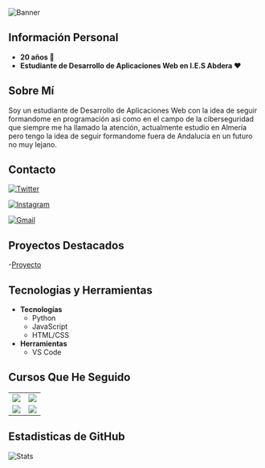 ![Banner](https://i.imgur.com/GDqFlfV.png)
## Información Personal
- **20 años :rocket:** 
- **Estudiante de Desarrollo de Aplicaciones Web en I.E.S Abdera :heart:**

## Sobre Mí
Soy un estudiante de Desarrollo de Aplicaciones Web con la idea de seguir formandome en programación asi como en el campo de la ciberseguridad que siempre me ha llamado la atención, actualmente estudio en Almería pero tengo la idea de seguir formandome fuera de Andalucía en un futuro no muy lejano.

## Contacto
[![Twitter](https://img.shields.io/badge/Twitter-@ismael_GRMY-1DA1F2?style=for-the-badge&logo=twitter&logoColor=white&labelColor=101010)](https://twitter.com/ismael_GRMY)
  
[![Instagram](https://img.shields.io/badge/Instagram-@ismael_bnk-E4405F?style=for-the-badge&logo=instagram&logoColor=white&labelColor=101010)](https://instagram.com/ismael_bnk)

[![Gmail](https://img.shields.io/badge/Gmail-ismaelarchi@gmail.com-E4405F?style=for-the-badge&logo=gmail&logoColor=white&labelColor=101010)]()

## Proyectos Destacados 
-[Proyecto](https://github.com/Ismael3011/programacion)

## Tecnologias y Herramientas
- **Tecnologías**
    - Python
    - JavaScript
    - HTML/CSS
- **Herramientas**
    - VS Code
## Cursos Que He Seguido
<table>
  <tr>
    <td>
        <a href="https://youtu.be/_y9qQZXE24A">
        <img src="http://i3.ytimg.com/vi/_y9qQZXE24A/maxresdefault.jpg">
        </a>
    </td>
    <td>
        <a href="https://youtu.be/Kp4Mvapo5kc">
        <img src="http://i3.ytimg.com/vi/Kp4Mvapo5kc/maxresdefault.jpg">
        </a>
    </td>
  </tr>
  <tr>
    <td>
        <a href="https://youtu.be/3GymExBkKjE">
        <img src="http://i3.ytimg.com/vi/3GymExBkKjE/maxresdefault.jpg">
        </a>
    </td>
    <td>
        <a href="https://youtu.be/zFbTXe1yFGA">
        <img src="http://i3.ytimg.com/vi/zFbTXe1yFGA/maxresdefault.jpg">
        </a>
    </td>
  </tr>
</table>

## Estadisticas de GitHub
![Stats](https://github.com/Ismael3011?tab=stars)
